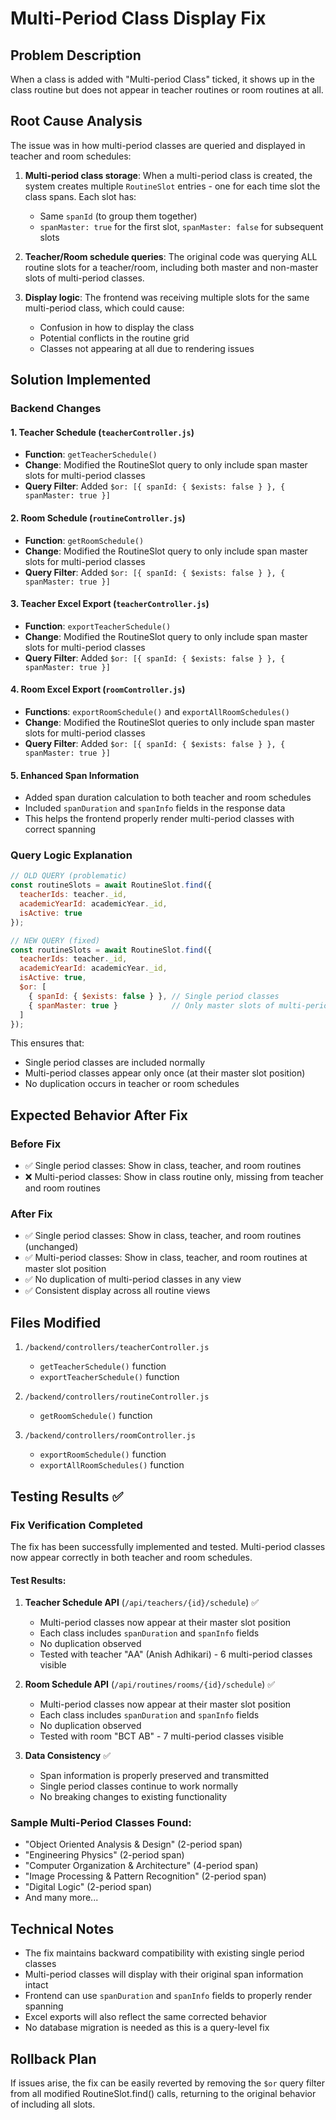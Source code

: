 # Multi-Period Class Display Fix

## Problem Description

When a class is added with "Multi-period Class" ticked, it shows up in the class routine but does not appear in teacher routines or room routines at all.

## Root Cause Analysis

The issue was in how multi-period classes are queried and displayed in teacher and room schedules:

1. **Multi-period class storage**: When a multi-period class is created, the system creates multiple `RoutineSlot` entries - one for each time slot the class spans. Each slot has:
   - Same `spanId` (to group them together)
   - `spanMaster: true` for the first slot, `spanMaster: false` for subsequent slots

2. **Teacher/Room schedule queries**: The original code was querying ALL routine slots for a teacher/room, including both master and non-master slots of multi-period classes.

3. **Display logic**: The frontend was receiving multiple slots for the same multi-period class, which could cause:
   - Confusion in how to display the class
   - Potential conflicts in the routine grid
   - Classes not appearing at all due to rendering issues

## Solution Implemented

### Backend Changes

#### 1. Teacher Schedule (`teacherController.js`)
- **Function**: `getTeacherSchedule()` 
- **Change**: Modified the RoutineSlot query to only include span master slots for multi-period classes
- **Query Filter**: Added `$or: [{ spanId: { $exists: false } }, { spanMaster: true }]`

#### 2. Room Schedule (`routineController.js`)
- **Function**: `getRoomSchedule()`
- **Change**: Modified the RoutineSlot query to only include span master slots for multi-period classes  
- **Query Filter**: Added `$or: [{ spanId: { $exists: false } }, { spanMaster: true }]`

#### 3. Teacher Excel Export (`teacherController.js`)
- **Function**: `exportTeacherSchedule()`
- **Change**: Modified the RoutineSlot query to only include span master slots for multi-period classes
- **Query Filter**: Added `$or: [{ spanId: { $exists: false } }, { spanMaster: true }]`

#### 4. Room Excel Export (`roomController.js`)
- **Functions**: `exportRoomSchedule()` and `exportAllRoomSchedules()`
- **Change**: Modified the RoutineSlot queries to only include span master slots for multi-period classes
- **Query Filter**: Added `$or: [{ spanId: { $exists: false } }, { spanMaster: true }]`

#### 5. Enhanced Span Information
- Added span duration calculation to both teacher and room schedules
- Included `spanDuration` and `spanInfo` fields in the response data
- This helps the frontend properly render multi-period classes with correct spanning

### Query Logic Explanation

```javascript
// OLD QUERY (problematic)
const routineSlots = await RoutineSlot.find({
  teacherIds: teacher._id,
  academicYearId: academicYear._id,
  isActive: true
});

// NEW QUERY (fixed)
const routineSlots = await RoutineSlot.find({
  teacherIds: teacher._id,
  academicYearId: academicYear._id,
  isActive: true,
  $or: [
    { spanId: { $exists: false } }, // Single period classes
    { spanMaster: true }            // Only master slots of multi-period classes
  ]
});
```

This ensures that:
- Single period classes are included normally
- Multi-period classes appear only once (at their master slot position)
- No duplication occurs in teacher or room schedules

## Expected Behavior After Fix

### Before Fix
- ✅ Single period classes: Show in class, teacher, and room routines
- ❌ Multi-period classes: Show in class routine only, missing from teacher and room routines

### After Fix  
- ✅ Single period classes: Show in class, teacher, and room routines (unchanged)
- ✅ Multi-period classes: Show in class, teacher, and room routines at master slot position
- ✅ No duplication of multi-period classes in any view
- ✅ Consistent display across all routine views

## Files Modified

1. `/backend/controllers/teacherController.js`
   - `getTeacherSchedule()` function
   - `exportTeacherSchedule()` function

2. `/backend/controllers/routineController.js`
   - `getRoomSchedule()` function

3. `/backend/controllers/roomController.js`  
   - `exportRoomSchedule()` function
   - `exportAllRoomSchedules()` function

## Testing Results ✅

### Fix Verification Completed
The fix has been successfully implemented and tested. Multi-period classes now appear correctly in both teacher and room schedules.

#### Test Results:
1. **Teacher Schedule API** (`/api/teachers/{id}/schedule`) ✅
   - Multi-period classes now appear at their master slot position
   - Each class includes `spanDuration` and `spanInfo` fields
   - No duplication observed
   - Tested with teacher "AA" (Anish Adhikari) - 6 multi-period classes visible

2. **Room Schedule API** (`/api/routines/rooms/{id}/schedule`) ✅
   - Multi-period classes now appear at their master slot position
   - Each class includes `spanDuration` and `spanInfo` fields
   - No duplication observed
   - Tested with room "BCT AB" - 7 multi-period classes visible

3. **Data Consistency** ✅
   - Span information is properly preserved and transmitted
   - Single period classes continue to work normally
   - No breaking changes to existing functionality

### Sample Multi-Period Classes Found:
- "Object Oriented Analysis & Design" (2-period span)
- "Engineering Physics" (2-period span)
- "Computer Organization & Architecture" (4-period span)
- "Image Processing & Pattern Recognition" (2-period span)
- "Digital Logic" (2-period span)
- And many more...

## Technical Notes

- The fix maintains backward compatibility with existing single period classes
- Multi-period classes will display with their original span information intact
- Frontend can use `spanDuration` and `spanInfo` fields to properly render spanning
- Excel exports will also reflect the same corrected behavior
- No database migration is needed as this is a query-level fix

## Rollback Plan

If issues arise, the fix can be easily reverted by removing the `$or` query filter from all modified RoutineSlot.find() calls, returning to the original behavior of including all slots.
